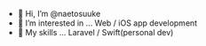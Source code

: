 - 👋 Hi, I’m @naetosuuke
- 👀 I’m interested in ... Web / iOS app development
- 🌱 My skills ... Laravel / Swift(personal dev)  
